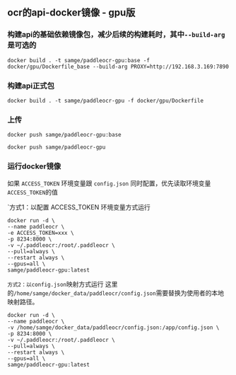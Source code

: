 
## ocr的api-docker镜像 - gpu版

### 构建api的基础依赖镜像包，减少后续的构建耗时，其中`--build-arg`是可选的
```shell
docker build . -t samge/paddleocr-gpu:base -f docker/gpu/Dockerfile_base --build-arg PROXY=http://192.168.3.169:7890
```

### 构建api正式包
```shell
docker build . -t samge/paddleocr-gpu -f docker/gpu/Dockerfile
```

### 上传
```shell
docker push samge/paddleocr-gpu:base

docker push samge/paddleocr-gpu
```

### 运行docker镜像
如果 `ACCESS_TOKEN` 环境变量跟 `config.json` 同时配置，优先读取环境变量`ACCESS_TOKEN`的值

`方式1：以配置 ACCESS_TOKEN 环境变量方式运行
```shell
docker run -d \
--name paddleocr \
-e ACCESS_TOKEN=xxx \
-p 8234:8000 \
-v ~/.paddleocr:/root/.paddleocr \
--pull=always \
--restart always \
--gpus=all \
samge/paddleocr-gpu:latest
```

`方式2：以config.json`映射方式运行
这里的`/home/samge/docker_data/paddleocr/config.json`需要替换为使用者的本地映射路径。
```shell
docker run -d \
--name paddleocr \
-v /home/samge/docker_data/paddleocr/config.json:/app/config.json \
-p 8234:8000 \
-v ~/.paddleocr:/root/.paddleocr \
--pull=always \
--restart always \
--gpus=all \
samge/paddleocr-gpu:latest
```
